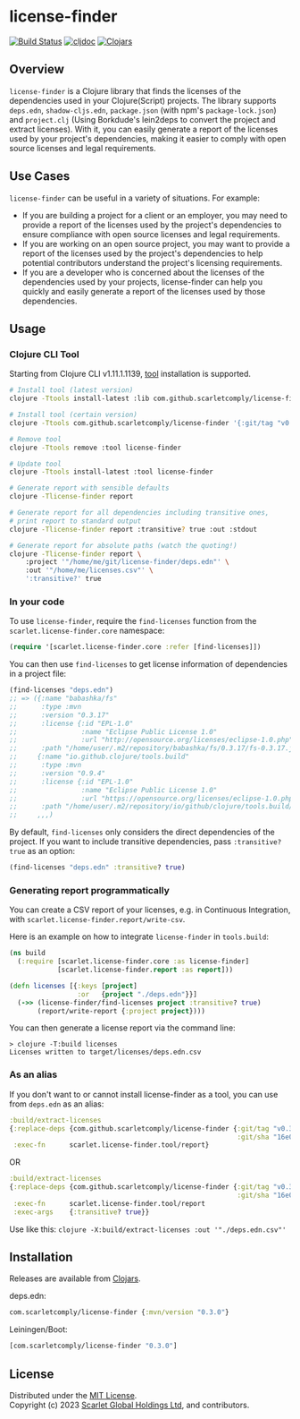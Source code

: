 # license-finder

[![Build Status](https://img.shields.io/github/actions/workflow/status/scarletcomply/license-finder/ci.yml?branch=main)](https://github.com/scarletcomply/license-finder/actions)
[![cljdoc](https://cljdoc.org/badge/com.scarletcomply/license-finder)][cljdoc]
[![Clojars](https://img.shields.io/clojars/v/com.scarletcomply/license-finder.svg)][clojars]

## Overview

`license-finder` is a Clojure library that finds the licenses of the dependencies used in your Clojure(Script) projects. The library supports `deps.edn`, `shadow-cljs.edn`, `package.json` (with npm's `package-lock.json`) and `project.clj` (Using Borkdude's lein2deps to convert the project and extract licenses). With it, you can easily generate a report of the licenses used by your project's dependencies, making it easier to comply with open source licenses and legal requirements.


## Use Cases

`license-finder` can be useful in a variety of situations. For example:

- If you are building a project for a client or an employer, you may need to provide a report of the licenses used by the project's dependencies to ensure compliance with open source licenses and legal requirements.
- If you are working on an open source project, you may want to provide a report of the licenses used by the project's dependencies to help potential contributors understand the project's licensing requirements.
- If you are a developer who is concerned about the licenses of the dependencies used by your projects, license-finder can help you quickly and easily generate a report of the licenses used by those dependencies.

## Usage

### Clojure CLI Tool

Starting from Clojure CLI v1.11.1.1139,
[tool](https://clojure.org/reference/deps_and_cli#tool_install)
installation is supported.

```bash
# Install tool (latest version)
clojure -Ttools install-latest :lib com.github.scarletcomply/license-finder :as license-finder

# Install tool (certain version)
clojure -Ttools com.github.scarletcomply/license-finder '{:git/tag "v0.3.0"}' :as license-finder

# Remove tool
clojure -Ttools remove :tool license-finder

# Update tool
clojure -Ttools install-latest :tool license-finder

# Generate report with sensible defaults
clojure -Tlicense-finder report

# Generate report for all dependencies including transitive ones,
# print report to standard output
clojure -Tlicense-finder report :transitive? true :out :stdout

# Generate report for absolute paths (watch the quoting!)
clojure -Tlicense-finder report \
    :project '"/home/me/git/license-finder/deps.edn"' \
    :out '"/home/me/licenses.csv"' \
    ':transitive?' true
```

### In your code

To use `license-finder`, require the `find-licenses` function from the `scarlet.license-finder.core` namespace:

```clojure
(require '[scarlet.license-finder.core :refer [find-licenses]])
```

You can then use `find-licenses` to get license information of dependencies in a project file:

```clojure
(find-licenses "deps.edn")
;; => ({:name "babashka/fs"
;;      :type :mvn
;;      :version "0.3.17"
;;      :license {:id "EPL-1.0"
;;                :name "Eclipse Public License 1.0"
;;                :url "http://opensource.org/licenses/eclipse-1.0.php"}
;;      :path "/home/user/.m2/repository/babashka/fs/0.3.17/fs-0.3.17.jar"}
;;     {:name "io.github.clojure/tools.build"
;;      :type :mvn
;;      :version "0.9.4"
;;      :license {:id "EPL-1.0"
;;                :name "Eclipse Public License 1.0"
;;                :url "https://opensource.org/licenses/eclipse-1.0.php"}
;;      :path "/home/user/.m2/repository/io/github/clojure/tools.build/0.9.4/tools.build-0.9.4.jar"}
;;     ,,,)
```

By default, `find-licenses` only considers the direct dependencies of the project. If you want to include transitive dependencies, pass `:transitive? true` as an option:


```clojure
(find-licenses "deps.edn" :transitive? true)
```

### Generating report programmatically

You can create a CSV report of your licenses, e.g. in Continuous Integration,
with `scarlet.license-finder.report/write-csv`.

Here is an example on how to integrate `license-finder` in `tools.build`:

```clojure
(ns build
  (:require [scarlet.license-finder.core :as license-finder]
            [scarlet.license-finder.report :as report]))

(defn licenses [{:keys [project]
                 :or   {project "./deps.edn"}}]
  (->> (license-finder/find-licenses project :transitive? true)
       (report/write-report {:project project})))
```

You can then generate a license report via the command line:

```
> clojure -T:build licenses
Licenses written to target/licenses/deps.edn.csv
```


### As an alias

If you don't want to or cannot install license-finder as a tool, you can use from `deps.edn` as an alias:

``` clojure
:build/extract-licenses
{:replace-deps {com.github.scarletcomply/license-finder {:git/tag "v0.3.0"
                                                         :git/sha "16e0560"}}
 :exec-fn      scarlet.license-finder.tool/report}
```

OR

``` clojure
:build/extract-licenses
{:replace-deps {com.github.scarletcomply/license-finder {:git/tag "v0.3.0"
                                                         :git/sha "16e0560"}}
 :exec-fn      scarlet.license-finder.tool/report
 :exec-args    {:transitive? true}}
```

Use like this: `clojure -X:build/extract-licenses :out '"./deps.edn.csv"'`

## Installation

Releases are available from [Clojars][clojars].

deps.edn:

```clojure
com.scarletcomply/license-finder {:mvn/version "0.3.0"}
```

Leiningen/Boot:

```clojure
[com.scarletcomply/license-finder "0.3.0"]
```

## License

Distributed under the [MIT License].  
Copyright (c) 2023 [Scarlet Global Holdings Ltd][scarlet], and contributors.


[MIT License]: ./LICENSE
[scarlet]: https://scarletcomply.com

[cljdoc]: https://cljdoc.org/jump/release/com.scarletcomply/license-finder
[clojars]: https://clojars.org/com.scarletcomply/license-finder
